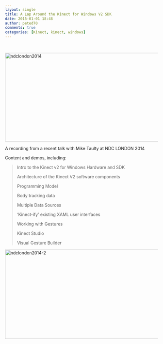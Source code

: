 ```yaml
---
layout: single
title: A Lap Around the Kinect for Windows V2 SDK
date: 2015-01-01 18:48
author: peted70
comments: true
categories: [Kinect, kinect, windows]
---
```

<p>&nbsp;</p> <p><a href="http://www.ndcvideos.com/#/app/video/3301"><img title="ndclondon2014" style="border-left-width: 0px; border-right-width: 0px; border-bottom-width: 0px; display: block; border-top-width: 0px" border="0" alt="ndclondon2014" src="http://peted.azurewebsites.net/wp-content/uploads/2015/01/ndclondon2014_thumb.png" width="514" height="291"></a></p> <p>A recording from a recent talk with Mike Taulty at NDC LONDON 2014</p> <p>Content and demos, including:</p> <blockquote> <p>Intro to the Kinect v2 for Windows Hardware and SDK </p> <p>Architecture of the Kinect V2 software components</p> <p>Programming Model</p> <p>Body tracking data</p> <p>Multiple Data Sources</p> <p>‘Kinect-ify’ existing XAML user interfaces</p> <p>Working with Gestures</p> <p>Kinect Studio</p> <p>Visual Gesture Builder</p></blockquote> <p><a href="http://www.ndcvideos.com/#/app/video/3301"><img title="ndclondon2014-2" style="border-left-width: 0px; border-right-width: 0px; border-bottom-width: 0px; display: inline; border-top-width: 0px" border="0" alt="ndclondon2014-2" src="http://peted.azurewebsites.net/wp-content/uploads/2015/01/ndclondon20142_thumb.png" width="518" height="293"></a></p>
